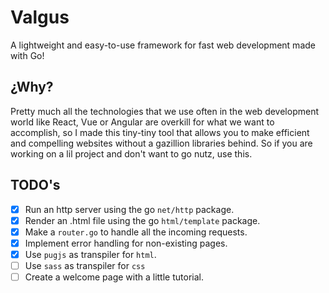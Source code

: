 # Valgus

A lightweight and easy-to-use framework for fast web development made with Go!

## ¿Why?

Pretty much all the technologies that we use often in the web development world like React, Vue or Angular
are overkill for what we want to accomplish, so I made this tiny-tiny tool that allows you to make efficient and
compelling websites without a gazillion libraries behind. So if you are working on a lil project and don't want to
go nutz, use this.

## TODO's

- [x] Run an http server using the go `net/http` package.
- [x] Render an .html file using the go `html/template` package.
- [x] Make a `router.go` to handle all the incoming requests.
- [x] Implement error handling for non-existing pages.
- [x] Use `pugjs` as transpiler for `html`.
- [ ] Use `sass` as transpiler for `css`
- [ ] Create a welcome page with a little tutorial.